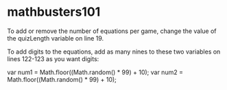 # mathbusters101

To add or remove the number of equations per game, change the value of the quizLength variable on line 19.

To add digits to the equations, add as many nines to these two variables on lines 122-123 as you want digits:

  var num1 = Math.floor((Math.random() * 99) + 10);
	var num2 = Math.floor((Math.random() * 99) + 10);

